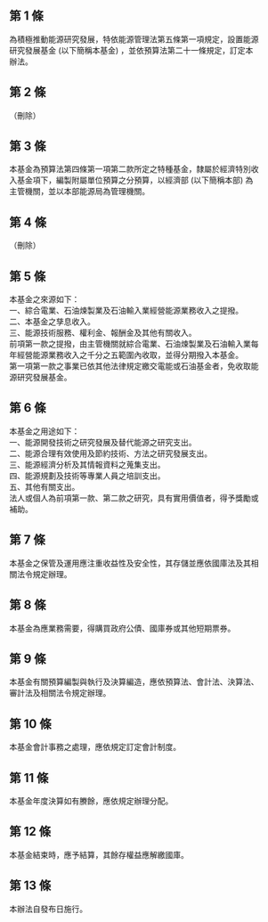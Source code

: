 第 1 條
-------
為積極推動能源研究發展，特依能源管理法第五條第一項規定，設置能源  
研究發展基金 (以下簡稱本基金) ，並依預算法第二十一條規定，訂定本  
辦法。

第 2 條
-------
（刪除）

第 3 條
-------
本基金為預算法第四條第一項第二款所定之特種基金，隸屬於經濟特別收  
入基金項下，編製附屬單位預算之分預算，以經濟部 (以下簡稱本部) 為  
主管機關，並以本部能源局為管理機關。

第 4 條
-------
（刪除）

第 5 條
-------
本基金之來源如下：  
一、綜合電業、石油煉製業及石油輸入業經營能源業務收入之提撥。  
二、本基金之孳息收入。  
三、能源技術服務、權利金、報酬金及其他有關收入。  
前項第一款之提撥，由主管機關就綜合電業、石油煉製業及石油輸入業每  
年經營能源業務收入之千分之五範圍內收取，並得分期撥入本基金。  
第一項第一款之事業已依其他法律規定繳交電能或石油基金者，免收取能  
源研究發展基金。

第 6 條
-------
本基金之用途如下：  
一、能源開發技術之研究發展及替代能源之研究支出。  
二、能源合理有效使用及節約技術、方法之研究發展支出。  
三、能源經濟分析及其情報資料之蒐集支出。  
四、能源規劃及技術等專業人員之培訓支出。  
五、其他有關支出。  
法人或個人為前項第一款、第二款之研究，具有實用價值者，得予獎勵或  
補助。

第 7 條
-------
本基金之保管及運用應注重收益性及安全性，其存儲並應依國庫法及其相  
關法令規定辦理。

第 8 條
-------
本基金為應業務需要，得購買政府公債、國庫券或其他短期票券。

第 9 條
-------
本基金有關預算編製與執行及決算編造，應依預算法、會計法、決算法、  
審計法及相關法令規定辦理。

第 10 條
--------
本基金會計事務之處理，應依規定訂定會計制度。

第 11 條
--------
本基金年度決算如有賸餘，應依規定辦理分配。

第 12 條
--------
本基金結束時，應予結算，其餘存權益應解繳國庫。

第 13 條
--------
本辦法自發布日施行。

